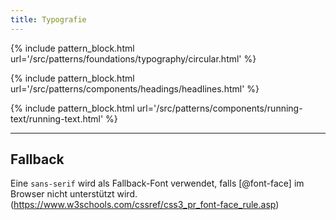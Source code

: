 ```yaml
---
title: Typografie
---
```


{% include pattern_block.html url='/src/patterns/foundations/typography/circular.html' %}

{% include pattern_block.html url='/src/patterns/components/headings/headlines.html' %}

{% include pattern_block.html url='/src/patterns/components/running-text/running-text.html' %}

---

## Fallback

Eine `sans-serif` wird als Fallback-Font verwendet, falls [@font-face] im Browser nicht unterstützt wird. (https://www.w3schools.com/cssref/css3_pr_font-face_rule.asp)

